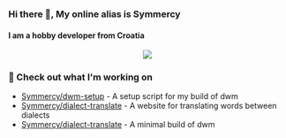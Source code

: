 ### Hi there 👋, My online alias is Symmercy
#### I am a hobby developer from Croatia

<p align="center"><a href="https://github.com/anuraghazra/github-readme-stats">
  <img align="center" src="https://github-readme-stats.vercel.app/api?username=Symmercy&show_icons=true&theme=tokyonight" />
</a></p>

### 👷 Check out what I'm working on

- [Symmercy/dwm-setup](https://github.com/Symmercy/dwm-setup) - A setup script for my build of dwm
- [Symmercy/dialect-translate](https://github.com/Symmercy/dialect-translate) - A website for translating words between dialects
- [Symmercy/dialect-translate](https://github.com/Symmercy/dwm) - A minimal build of dwm






